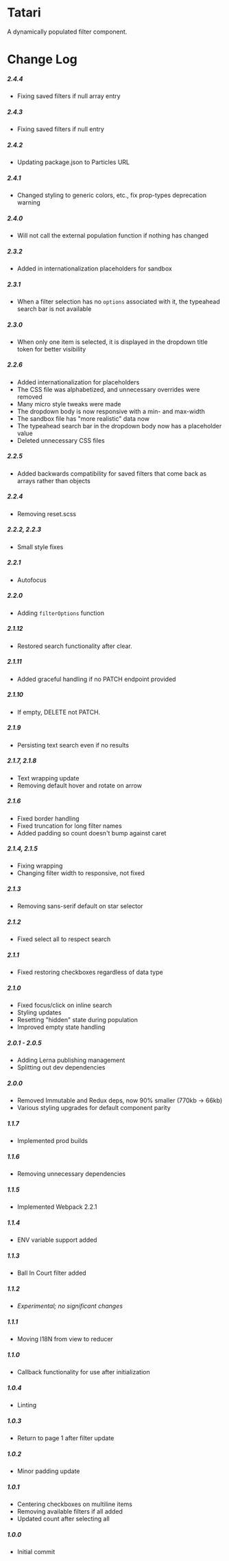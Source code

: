 # Tatari

A dynamically populated filter component.

# Change Log

##### 2.4.4
- Fixing saved filters if null array entry

##### 2.4.3
- Fixing saved filters if null entry

##### 2.4.2
- Updating package.json to Particles URL

##### 2.4.1
- Changed styling to generic colors, etc., fix prop-types deprecation warning

##### 2.4.0
- Will not call the external population function if nothing has changed

##### 2.3.2
- Added in internationalization placeholders for sandbox

##### 2.3.1
- When a filter selection has no `options` associated with it, the typeahead search bar is not available

##### 2.3.0
- When only one item is selected, it is displayed in the dropdown title token for better visibility

##### 2.2.6
- Added internationalization for placeholders
- The CSS file was alphabetized, and unnecessary overrides were removed
- Many micro style tweaks were made
- The dropdown body is now responsive with a min- and max-width
- The sandbox file has "more realistic" data now
- The typeahead search bar in the dropdown body now has a placeholder value
- Deleted unnecessary CSS files

##### 2.2.5
- Added backwards compatibility for saved filters that come back as arrays rather than objects

##### 2.2.4
- Removing reset.scss

##### 2.2.2, 2.2.3
- Small style fixes

##### 2.2.1
- Autofocus

##### 2.2.0
- Adding `filterOptions` function

##### 2.1.12
- Restored search functionality after clear.

##### 2.1.11
- Added graceful handling if no PATCH endpoint provided

##### 2.1.10
- If empty, DELETE not PATCH.

##### 2.1.9
- Persisting text search even if no results

##### 2.1.7, 2.1.8
- Text wrapping update
- Removing default hover and rotate on arrow

##### 2.1.6
- Fixed border handling
- Fixed truncation for long filter names
- Added padding so count doesn't bump against caret

##### 2.1.4, 2.1.5
- Fixing wrapping
- Changing filter width to responsive, not fixed

##### 2.1.3
- Removing sans-serif default on star selector

##### 2.1.2
- Fixed select all to respect search

##### 2.1.1
- Fixed restoring checkboxes regardless of data type

##### 2.1.0
- Fixed focus/click on inline search
- Styling updates
- Resetting "hidden" state during population
- Improved empty state handling

##### 2.0.1 - 2.0.5
- Adding Lerna publishing management
- Splitting out dev dependencies

##### 2.0.0
- Removed Immutable and Redux deps, now 90% smaller (770kb -> 66kb)
- Various styling upgrades for default component parity

##### 1.1.7
- Implemented prod builds

##### 1.1.6
- Removing unnecessary dependencies

##### 1.1.5
- Implemented Webpack 2.2.1

##### 1.1.4
- ENV variable support added

##### 1.1.3
- Ball In Court filter added

##### 1.1.2
- _Experimental; no significant changes_

##### 1.1.1
- Moving I18N from view to reducer

##### 1.1.0
- Callback functionality for use after initialization

##### 1.0.4
- Linting

##### 1.0.3
- Return to page 1 after filter update

##### 1.0.2
- Minor padding update

##### 1.0.1
- Centering checkboxes on multiline items
- Removing available filters if all added
- Updated count after selecting all

##### 1.0.0
- Initial commit
